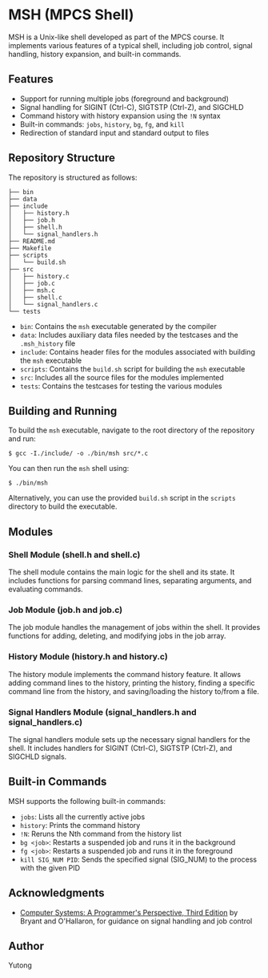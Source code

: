 # MSH (MPCS Shell)

MSH is a Unix-like shell developed as part of the MPCS course. It implements various features of a typical shell, including job control, signal handling, history expansion, and built-in commands.

## Features

- Support for running multiple jobs (foreground and background)
- Signal handling for SIGINT (Ctrl-C), SIGTSTP (Ctrl-Z), and SIGCHLD
- Command history with history expansion using the `!N` syntax
- Built-in commands: `jobs`, `history`, `bg`, `fg`, and `kill`
- Redirection of standard input and standard output to files

## Repository Structure

The repository is structured as follows:

```
├── bin
├── data
├── include
│   ├── history.h
│   ├── job.h
│   ├── shell.h
│   └── signal_handlers.h
├── README.md
├── Makefile
├── scripts
│   └── build.sh
├── src
│   ├── history.c
│   ├── job.c
│   ├── msh.c
│   ├── shell.c
│   └── signal_handlers.c
└── tests
```

- `bin`: Contains the `msh` executable generated by the compiler
- `data`: Includes auxiliary data files needed by the testcases and the `.msh_history` file
- `include`: Contains header files for the modules associated with building the `msh` executable
- `scripts`: Contains the `build.sh` script for building the `msh` executable
- `src`: Includes all the source files for the modules implemented
- `tests`: Contains the testcases for testing the various modules

## Building and Running

To build the `msh` executable, navigate to the root directory of the repository and run:

```
$ gcc -I./include/ -o ./bin/msh src/*.c
```

You can then run the `msh` shell using:

```
$ ./bin/msh
```

Alternatively, you can use the provided `build.sh` script in the `scripts` directory to build the executable.

## Modules

### Shell Module (shell.h and shell.c)

The shell module contains the main logic for the shell and its state. It includes functions for parsing command lines, separating arguments, and evaluating commands.

### Job Module (job.h and job.c)

The job module handles the management of jobs within the shell. It provides functions for adding, deleting, and modifying jobs in the job array.

### History Module (history.h and history.c)

The history module implements the command history feature. It allows adding command lines to the history, printing the history, finding a specific command line from the history, and saving/loading the history to/from a file.

### Signal Handlers Module (signal_handlers.h and signal_handlers.c)

The signal handlers module sets up the necessary signal handlers for the shell. It includes handlers for SIGINT (Ctrl-C), SIGTSTP (Ctrl-Z), and SIGCHLD signals.

## Built-in Commands

MSH supports the following built-in commands:

- `jobs`: Lists all the currently active jobs
- `history`: Prints the command history
- `!N`: Reruns the Nth command from the history list
- `bg <job>`: Restarts a suspended job and runs it in the background
- `fg <job>`: Restarts a suspended job and runs it in the foreground
- `kill SIG_NUM PID`: Sends the specified signal (SIG_NUM) to the process with the given PID


## Acknowledgments

- [Computer Systems: A Programmer's Perspective, Third Edition](https://csapp.cs.cmu.edu/) by Bryant and O'Hallaron, for guidance on signal handling and job control

## Author

Yutong